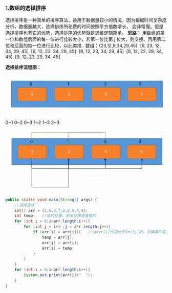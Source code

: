 ### 1.数组的选择排序

​		选择排序是一种简单的排序算法，适用于数据量较小的情况，因为根据时间复杂度分析，数据量越大，选择排序所花费的时间按照平方倍数增长，
会非常慢。但是选择排序也有它的优势，选择排序的优势就是思维逻辑简单。
**思路：**
​    	用数组的第一位和数组后面的每一位进行比较大小，若第一位比第 j 位大，则交换。再用第二位和后面的每一位进行比较，以此类推..
​    数组：{23,12,9,34,29,45}
​    [9, 23, 12, 34, 29, 45]
​    [9, 12, 23, 34, 29, 45]
​    [9, 12, 23, 34, 29, 45]
​    [9, 12, 23, 29, 34, 45]
​    [9, 12, 23, 29, 34, 45]

**选择排序流程图：**

![37-1](.\img\37-1.jpg)

0~1  0~2  0~3
1~2  1~3
2~3

![37-2](.\img\37-2.jpg)



```java
public static void main(String[] args) {
    //选择排序
    int[] arr = {1,6,3,7,2,8,5,4,9};
    int temp;   //临时变量，用来交换变量值的
    for (int i = 0;i<arr.length;i++){
        for (int j = i+1 ;j < arr.length;j++){
            if (arr[i] > arr[j]){   //当arr[i]的值大于arr[j]时，交换两个变量的值
                temp = arr[j];
                arr[j] = arr[i];
                arr[i] = temp;
            }
        }
    }
    for (int i = 0;i<arr.length;i++){
        System.out.print(arr[i]+"  ");
    }
}
```